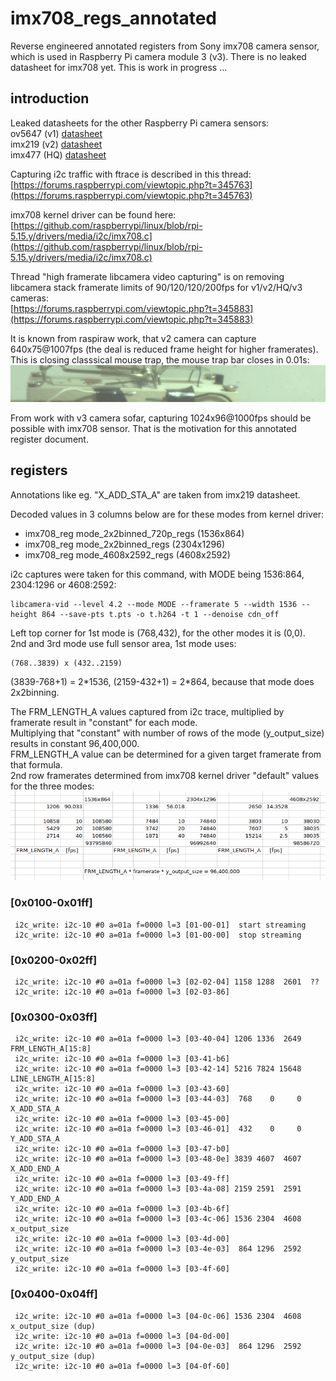 # imx708_regs_annotated
Reverse engineered annotated registers from Sony imx708 camera sensor, which is used in Raspberry Pi camera module 3 (v3). There is no leaked datasheet for imx708 yet. This is work in progress ...

## introduction

Leaked datasheets for the other Raspberry Pi camera sensors:  
ov5647 (v1) [datasheet](https://cdn.sparkfun.com/datasheets/Dev/RaspberryPi/ov5647_full.pdf)  
imx219 (v2) [datasheet](https://github.com/rellimmot/Sony-IMX219-Raspberry-Pi-V2-CMOS/blob/bb4a45eaad8b433c2f29aaa9c06592b4efd7552f/RASPBERRY%20PI%20CAMERA%20V2%20DATASHEET%20IMX219PQH5_7.0.0_Datasheet_XXX.PDF)  
imx477 (HQ) [datasheet](https://www.uctronics.com/download/Image_Sensor/IMX477-DS.pdf)  

Capturing i2c traffic with ftrace is described in this thread:  
[https://forums.raspberrypi.com/viewtopic.php?t=345763](https://forums.raspberrypi.com/viewtopic.php?t=345763)  

imx708 kernel driver can be found here:  
[https://github.com/raspberrypi/linux/blob/rpi-5.15.y/drivers/media/i2c/imx708.c](https://github.com/raspberrypi/linux/blob/rpi-5.15.y/drivers/media/i2c/imx708.c)  

Thread "high framerate libcamera video capturing" is on removing libcamera stack framerate limits of 90/120/120/200fps for v1/v2/HQ/v3 cameras:  
[https://forums.raspberrypi.com/viewtopic.php?t=345883](https://forums.raspberrypi.com/viewtopic.php?t=345883)  

It is known from raspiraw work, that v2 camera can capture 640x75@1007fps (the deal is reduced frame height for higher framerates). This is closing classsical mouse trap, the mouse trap bar closes in 0.01s:  
![closing classical mouse trap at 1007fps](mt.1000fps.75.gif)

From work with v3 camera sofar, capturing 1024x96@1000fps should be possible with imx708 sensor. That is the motivation for this annotated register document.  

## registers

Annotations like eg. "X_ADD_STA_A" are taken from imx219 datasheet.  

Decoded values in 3 columns below are for these modes from kernel driver:  
- imx708_reg mode_2x2binned_720p_regs (1536x864)  
- imx708_reg mode_2x2binned_regs (2304x1296)  
- imx708_reg mode_4608x2592_regs (4608x2592)  

i2c captures were taken for this command, with MODE being 1536:864, 2304:1296 or 4608:2592:  
```
libcamera-vid --level 4.2 --mode MODE --framerate 5 --width 1536 --height 864 --save-pts t.pts -o t.h264 -t 1 --denoise cdn_off
```

Left top corner for 1st mode is (768,432), for the other modes it is (0,0).  
2nd and 3rd mode use full sensor area, 1st mode uses:  
```
(768..3839) x (432..2159)
```
(3839-768+1) = 2\*1536, (2159-432+1) = 2\*864, because that mode does 2x2binning.  


The FRM_LENGTH_A values captured from i2c trace, multiplied by framerate result in "constant" for each mode.  
Multiplying that "constant" with number of rows of the mode (y_output_size) results in constant 96,400,000.  
FRM_LENGTH_A value can be determined for a given target framerate from that formula.  
2nd row framerates determined from imx708 kernel driver "default" values for the three modes:   
![framerate_formula](framerate_formula.png)  


### [0x0100-0x01ff]  
```
 i2c_write: i2c-10 #0 a=01a f=0000 l=3 [01-00-01]  start streaming
 i2c_write: i2c-10 #0 a=01a f=0000 l=3 [01-00-00]  stop streaming
```


### [0x0200-0x02ff]  
```
 i2c_write: i2c-10 #0 a=01a f=0000 l=3 [02-02-04] 1158 1288  2601  ??
 i2c_write: i2c-10 #0 a=01a f=0000 l=3 [02-03-86]
```

### [0x0300-0x03ff]  
```
 i2c_write: i2c-10 #0 a=01a f=0000 l=3 [03-40-04] 1206 1336  2649  FRM_LENGTH_A[15:8]
 i2c_write: i2c-10 #0 a=01a f=0000 l=3 [03-41-b6]
 i2c_write: i2c-10 #0 a=01a f=0000 l=3 [03-42-14] 5216 7824 15648  LINE_LENGTH_A[15:8]
 i2c_write: i2c-10 #0 a=01a f=0000 l=3 [03-43-60]
 i2c_write: i2c-10 #0 a=01a f=0000 l=3 [03-44-03]  768    0     0  X_ADD_STA_A
 i2c_write: i2c-10 #0 a=01a f=0000 l=3 [03-45-00]
 i2c_write: i2c-10 #0 a=01a f=0000 l=3 [03-46-01]  432    0     0  Y_ADD_STA_A
 i2c_write: i2c-10 #0 a=01a f=0000 l=3 [03-47-b0]
 i2c_write: i2c-10 #0 a=01a f=0000 l=3 [03-48-0e] 3839 4607  4607  X_ADD_END_A
 i2c_write: i2c-10 #0 a=01a f=0000 l=3 [03-49-ff]
 i2c_write: i2c-10 #0 a=01a f=0000 l=3 [03-4a-08] 2159 2591  2591  Y_ADD_END_A
 i2c_write: i2c-10 #0 a=01a f=0000 l=3 [03-4b-6f]
 i2c_write: i2c-10 #0 a=01a f=0000 l=3 [03-4c-06] 1536 2304  4608  x_output_size
 i2c_write: i2c-10 #0 a=01a f=0000 l=3 [03-4d-00]
 i2c_write: i2c-10 #0 a=01a f=0000 l=3 [03-4e-03]  864 1296  2592  y_output_size
 i2c_write: i2c-10 #0 a=01a f=0000 l=3 [03-4f-60]
```

### [0x0400-0x04ff]  
```
 i2c_write: i2c-10 #0 a=01a f=0000 l=3 [04-0c-06] 1536 2304  4608  x_output_size (dup)
 i2c_write: i2c-10 #0 a=01a f=0000 l=3 [04-0d-00]
 i2c_write: i2c-10 #0 a=01a f=0000 l=3 [04-0e-03]  864 1296  2592  y_output_size (dup)
 i2c_write: i2c-10 #0 a=01a f=0000 l=3 [04-0f-60]
```
